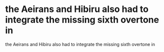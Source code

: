 # the Aeirans and Hibiru also had to integrate the missing sixth overtone in

the Aeirans and Hibiru also had to integrate the missing sixth overtone in